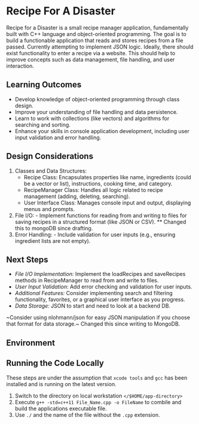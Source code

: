 # Recipe For A Disaster
Recipe for a Disaster is a small recipe manager application, fundamentally built with C++ language and object-oriented programming. The goal is to build a functionable application that reads and stores recipes from a file passed. Currently attempting to implement JSON logic. Ideally, there should exist functionality to enter a recipe via a website. This should help to improve concepts such as data management, file handling, and user interaction.

## Learning Outcomes
-	Develop knowledge of object-oriented programming through class design.
-	Improve your understanding of file handling and data persistence.
-	Learn to work with collections (like vectors) and algorithms for searching and sorting.
-	Enhance your skills in console application development, including user input validation and error handling.

## Design Considerations
1.	Classes and Data Structures:
	   - Recipe Class: Encapsulates properties like name, ingredients (could be a vector or list), instructions, cooking time, and category.
	   - RecipeManager Class: Handles all logic related to recipe management (adding, deleting, searching).
	   - User Interface Class: Manages console input and output, displaying menus and prompts.
2.	File I/O:
	    - Implement functions for reading from and writing to files for saving recipes in a structured format (like JSON or CSV).
        ** Changed this to mongoDB since drafting.
3.	Error Handling:
	    - Include validation for user inputs (e.g., ensuring ingredient lists are not empty).

## Next Steps
- 	*File I/O Implementation:* Implement the loadRecipes and saveRecipes methods in RecipeManager to read from and write to files.
- 	*User Input Validation:* Add error checking and validation for user inputs.
- 	*Additional Features:* Consider implementing search and filtering functionality, favorites, or a graphical user interface as you progress.
- 	*Data Storage:* JSON to start and need to look at a backend DB.

~Consider using nlohmann/json for easy JSON manipulation if you choose that format for data storage.~
Changed this since writing to MongoDB.

## Environment

## Running the Code Locally
These steps are under the assumption that `xcode tools` and `gcc` has been installed and is running on the latest version.
1. Switch to the directory on local workstation `</$HOME/app-directory>`
2. Execute `g++ -std=c++11 File_Name.cpp -o FileName` to combile and build the applications executable file.
3. Use `./` and the name of the file without the `.cpp` extension.